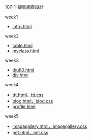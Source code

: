 #
107-1-靜態網頁設計

week1
* [intro.html](https://github.com/TsaiHsingJu/107-1-Static-web-design/tree/master/w01)


week2
* [table.html](https://github.com/TsaiHsingJu/107-1-Static-web-design/tree/master/w02 )
*  [myclass.html](https://github.com/TsaiHsingJu/107-1-Static-web-design/tree/master/w02-2)



week3
* [tku60.html](https://github.com/TsaiHsingJu/107-1-Static-web-design/tree/master/w03)
*  [div.html](https://github.com/TsaiHsingJu/107-1-Static-web-design/tree/master/w03-2)




week4 
* [ttt.html，ttt.css](https://github.com/TsaiHsingJu/107-1-Static-web-design/tree/master/w04)
*  [blog.html，blog.css](https://github.com/TsaiHsingJu/107-1-Static-web-design/tree/master/w04)
*  [profile.html](https://github.com/TsaiHsingJu/107-1-Static-web-design/tree/master/w04-2)






week5 
* [imagegallery.html，imagegallery.css](https://github.com/TsaiHsingJu/107-1-Static-web-design/tree/master/w05)
* [pet.html，pet.css](https://github.com/TsaiHsingJu/107-1-Static-web-design/tree/master/w05)



<!--stackedit_data:
eyJoaXN0b3J5IjpbLTE0OTQ5NjE3NTQsLTc2OTM4ODM2MF19
-->
